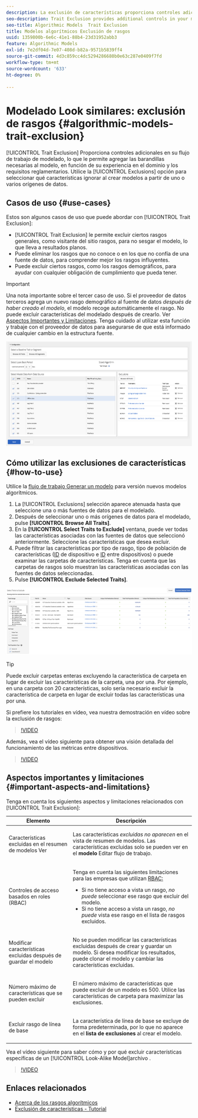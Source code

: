 ```yaml
---
description: La exclusión de características proporciona controles adicionales en su flujo de trabajo de modelado, lo que le permite agregar las barandillas necesarias al modelo, en función de su experiencia en el dominio y los requisitos reglamentarios. Utilice la opción Exclusiones para seleccionar qué características ignorar al crear modelos a partir de uno o varios orígenes de datos.
seo-description: Trait Exclusion provides additional controls in your modeling workflow, allowing you to add the necessary guard rails to the model, based on your domain expertise and regulatory requirements. Use the Exclusions option to select which traits to ignore when creating models from one or more data sources.
seo-title: Algorithmic Models  Trait Exclusion
title: Modelos algorítmicos Exclusión de rasgos
uuid: 1359800b-6e6c-41e1-88b4-23d31952abb3
feature: Algorithmic Models
exl-id: 7e2df04d-7e07-408d-b82a-9571b5839ff4
source-git-commit: 4d3c859cc4dc5294286680b0e63c287e0409f7fd
workflow-type: tm+mt
source-wordcount: '633'
ht-degree: 0%

---
```


# Modelado Look similares: exclusión de rasgos {#algorithmic-models-trait-exclusion}

[!UICONTROL Trait Exclusion] Proporciona controles adicionales en su flujo de trabajo de modelado, lo que le permite agregar las barandillas necesarias al modelo, en función de su experiencia en el dominio y los requisitos reglamentarios. Utilice la [!UICONTROL Exclusions] opción para seleccionar qué características ignorar al crear modelos a partir de uno o varios orígenes de datos.

## Casos de uso {#use-cases}

Estos son algunos casos de uso que puede abordar con [!UICONTROL Trait Exclusion]:

* [!UICONTROL Trait Exclusion] le permite excluir ciertos rasgos generales, como visitante del sitio rasgos, para no sesgar el modelo, lo que lleva a resultados planos.
* Puede eliminar los rasgos que no conoce o en los que no confía de una fuente de datos, para comprender mejor los rasgos influyentes.
* Puede excluir ciertos rasgos, como los rasgos demográficos, para ayudar con cualquier obligación de cumplimiento que pueda tener.

>[!IMPORTANT]
>
>Una nota importante sobre el tercer caso de uso. Si el proveedor de datos terceros agrega un nuevo rasgo demográfico al fuente de datos *después de haber creado el modelo*, el modelo recoge automáticamente el rasgo. No puede excluir características del modelado después de crearlo. Ver [Aspectos Importantes y Limitaciones](../../features/algorithmic-models/trait-exclusion-algo-models.md#important-aspects-and-limitations). Tenga cuidado al utilizar esta función y trabaje con el proveedor de datos para asegurarse de que está informado de cualquier cambio en la estructura fuente.

![](assets/lam_exclude_traits.png)

## Cómo utilizar las exclusiones de características {#how-to-use}

Utilice la [flujo de trabajo Generar un modelo](../../features/algorithmic-models/create-model.md#build-model) para versión nuevos modelos algorítmicos.

1. La [!UICONTROL Exclusions] selección aparece atenuada hasta que seleccione una o más fuentes de datos para el modelado.
2. Después de seleccionar uno o más orígenes de datos para el modelado, pulse **[!UICONTROL Browse All Traits]**.
3. En la **[!UICONTROL Select Traits to Exclude]** ventana, puede ver todas las características asociadas con las fuentes de datos que seleccionó anteriormente. Seleccione las características que desea excluir.
4. Puede filtrar las características por tipo de rasgo, tipo de población de características ([ID](../../reference/ids-in-aam.md) de dispositivo e [ID](../../reference/ids-in-aam.md) entre dispositivos) o puede examinar las carpetas de características. Tenga en cuenta que las carpetas de rasgos solo muestran las características asociadas con las fuentes de datos seleccionadas.
5. Pulse **[!UICONTROL Exclude Selected Traits]**.

![exclusiones de características](assets/trait-exclusions-browse-traits.png)

>[!TIP]
>
>Puede excluir carpetas enteras excluyendo la característica de carpeta en lugar de excluir las características de la carpeta, una por una. Por ejemplo, en una carpeta con 20 características, solo sería necesario excluir la característica de carpeta en lugar de excluir todas las características una por una.

Si prefiere los tutoriales en vídeo, vea nuestra demostración en vídeo sobre la exclusión de rasgos:

>[!VIDEO](https://video.tv.adobe.com/v/38135/?quality=12&captions=spa)

Además, vea el vídeo siguiente para obtener una visión detallada del funcionamiento de las métricas entre dispositivos.

>[!VIDEO](https://video.tv.adobe.com/v/36789/?quality=12&captions=spa)

## Aspectos importantes y limitaciones {#important-aspects-and-limitations}

Tenga en cuenta los siguientes aspectos y limitaciones relacionados con [!UICONTROL Trait Exclusion]:

<table id="table_BA5C3545BC9E4717BD567B00C803AA53"> 
 <thead> 
  <tr> 
   <th colname="col1" class="entry"> Elemento </th> 
   <th colname="col2" class="entry"> Descripción </th>
  </tr> 
 </thead>
 <tbody> 
  <tr> 
   <td colname="col1"> <p>Características excluidas en el resumen de modelos Ver </p> </td>
   <td colname="col2"> <p>Las características <i>excluidas no aparecen</i> en el vista de resumen de modelos. Las características excluidas solo se pueden ver en el <b><span class="uicontrol"> modelo</span></b> Editar flujo de trabajo. </p> </td>
  </tr> 
  <tr> 
   <td colname="col1"> <p>Controles de acceso basados en roles (RBAC) </p> </td>
   <td colname="col2"> <p>Tenga en cuenta las siguientes limitaciones para las empresas que utilizan <a href="../../features/administration/administration-overview.md#administration"> RBAC:</a> </p> <p>
     <ul id="ul_38A4056C235B428C822EA4A353893786"> 
      <li id="li_2624FB35581F4807B8530910D63FFDBF">Si no tiene acceso a vista un rasgo, <i>no puede</i> seleccionar ese rasgo que excluir del modelo. </li>
      <li id="li_3FD7A12AAAA8462EA84A760C05F20379">Si no tiene acceso a vista un rasgo, <i>no puede</i> vista ese rasgo en el lista de rasgos excluidos. </li>
     </ul> </p> </td>
  </tr> 
  <tr> 
   <td colname="col1"> <p>Modificar características excluidas después de guardar el modelo </p> </td>
   <td colname="col2"> <p>No se pueden modificar las características excluidas después de crear y guardar un modelo. Si desea modificar los resultados, puede clonar el modelo y cambiar las características excluidas. </p> </td>
  </tr> 
  <tr> 
   <td colname="col1"> <p>Número máximo de características que se pueden excluir </p> </td>
   <td colname="col2"> <p>El número máximo de características que puede excluir de un modelo es 500. Utilice las características de carpeta para maximizar las exclusiones. </p> </td>
  </tr> 
  <tr> 
   <td colname="col1"> <p>Excluir rasgo de línea de base </p> </td>
   <td colname="col2"> <p>La característica de línea de base se excluye de forma predeterminada, por lo que no aparece en el <b><span class="uicontrol"> lista de exclusiones</span></b> al crear el modelo. </p> </td>
  </tr>
 </tbody>
</table>

Vea el vídeo siguiente para saber cómo y por qué excluir características específicas de un [!UICONTROL Look-Alike Model]archivo .

>[!VIDEO](https://video.tv.adobe.com/v/38135?captions=spa)

## Enlaces relacionados

* [Acerca de los rasgos algorítmicos](/help/using/features/algorithmic-models/understanding-models.md)
* [Exclusión de características - Tutorial](https://helpx.adobe.com/audience-manager/kt/using/excluding-traits-look-alike-model-feature-video-use.html)
